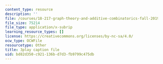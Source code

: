 ```yaml
---
content_type: resource
description: ''
file: /courses/18-217-graph-theory-and-additive-combinatorics-fall-2019/bd82d350c921136bd7d3fb9799c475db_ydyiq1Z22gc.srt
file_size: 75214
file_type: application/x-subrip
learning_resource_types: []
license: https://creativecommons.org/licenses/by-nc-sa/4.0/
ocw_type: OCWFile
resourcetype: Other
title: 3play caption file
uid: bd82d350-c921-136b-d7d3-fb9799c475db
---
```

